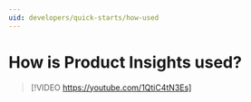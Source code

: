 ```yaml
---
uid: developers/quick-starts/how-used
---
```


# How is Product Insights used? 

> [!VIDEO https://youtube.com/1QtiC4tN3Es]
